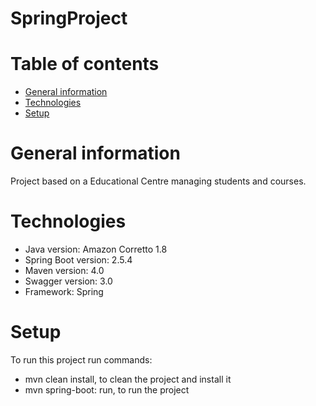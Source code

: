 # SpringProject

# Table of contents
* [General information](#general-information)
* [Technologies](#technologies)
* [Setup](#setup)


# General information
Project based on a Educational Centre managing students and courses.

# Technologies
- Java version: Amazon Corretto 1.8
- Spring Boot version: 2.5.4
- Maven version: 4.0
- Swagger version: 3.0 
- Framework: Spring 

# Setup
To run this project run commands:
- mvn clean install, to clean the project and install it
- mvn spring-boot: run, to run the project
